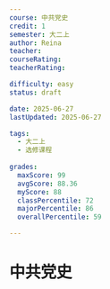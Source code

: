```yaml
---
course: 中共党史
credit: 1
semester: 大二上
author: Reina
teacher: 
courseRating: 
teacherRating: 

difficulty: easy
status: draft

date: 2025-06-27
lastUpdated: 2025-06-27

tags: 
  - 大二上
  - 选修课程
  
grades:
  maxScore: 99
  avgScore: 88.36
  myScore: 88
  classPercentile: 72
  majorPercentile: 86
  overallPercentile: 59

---
```



# 中共党史

